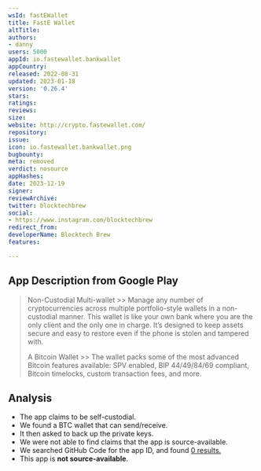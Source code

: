 ```yaml
---
wsId: fastEWallet
title: FastE Wallet
altTitle: 
authors:
- danny
users: 5000
appId: io.fastewallet.bankwallet
appCountry: 
released: 2022-08-31
updated: 2023-01-18
version: '0.26.4'
stars: 
ratings: 
reviews: 
size: 
website: http://crypto.fastewallet.com/
repository: 
issue: 
icon: io.fastewallet.bankwallet.png
bugbounty: 
meta: removed
verdict: nosource
appHashes: 
date: 2023-12-19
signer: 
reviewArchive: 
twitter: blocktechbrew
social:
- https://www.instagram.com/blocktechbrew
redirect_from: 
developerName: Blocktech Brew
features: 

---
```


## App Description from Google Play

  > Non-Custodial Multi-wallet >> Manage any number of cryptocurrencies across multiple portfolio-style wallets in a non-custodial manner. This wallet is like your own bank where you are the only client and the only one in charge. It’s designed to keep assets secure and easy to restore even if the phone is stolen and tampered with.
  >
  > A Bitcoin Wallet >> The wallet packs some of the most advanced Bitcoin features available: SPV enabled, BIP 44/49/84/69 compliant, Bitcoin timelocks, custom transaction fees, and more.

## Analysis 

- The app claims to be self-custodial. 
- We found a BTC wallet that can send/receive. 
- It then asked to back up the private keys. 
- We were not able to find claims that the app is source-available.
- We searched GitHub Code for the app ID, and found [0 results.](https://github.com/search?q=io.fastewallet.bankwallet&type=code)
- This app is **not source-available**.